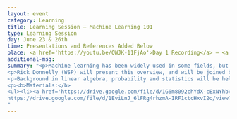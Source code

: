 ```yaml
---
layout: event
category: Learning
title: Learning Session – Machine Learning 101
type: Learning Session
day: June 23 & 26th
time: Presentations and References Added Below
place: <a href='https://youtu.be/OWJK-11FjAo'>Day 1 Recording</a> – <a href='https://youtu.be/yXLRWOx9FW0'>Day 2 Recording</a>
additional-msg:
summary: "<p>Machine learning has been widely used in some fields, but has yet to really catch on in transport planning practice. However, research to date shows high promise for machine learning to complement existing approaches to understanding and predicting travel behavior. This two-part webinar will convey a broad introduction to the underlying concepts and methods, demystifying the confusing terminology and concepts within the context of transport planning applications.</p>
<p>Rick Donnelly (WSP) will present this overview, and will be joined by colleagues Kyle Ward (Caliper Corporation) and Mausam Duggal (WSP) to show real-world examples of how machine learning has been applied in income imputation, mode choice, and analysis of truck GPS tracking data. The examples will walk the audience through how the data were prepared, run through training using different machine learning packages, how the results can be used for prediction, and observations on the process.</p>
<p>Background in linear algebra, probability and statistics will be helpful but not required for this overview.
<p><b>Materials:</b>
<ul><li><a href='https://drive.google.com/file/d/1G6m8092chYdX-cExNYhbVkoirseOz2Q3/view?usp=sharing'>Day 1 Presentation</a></li><li><a href=
https://drive.google.com/file/d/1EviLnJ_6lFRg4rhzmA-IRF1ctcHxvI2o/view?usp=sharing'>Day 2 Presentation</a></li></ul>
"
---
```

